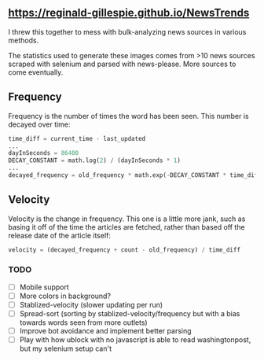 

## https://reginald-gillespie.github.io/NewsTrends

I threw this together to mess with bulk-analyzing news sources in various methods.

The statistics used to generate these images comes from >10 news sources scraped with selenium and parsed with news-please. More sources to come eventually.


## Frequency
Frequency is the number of times the word has been seen. This number is decayed over time:
```python
time_diff = current_time - last_updated
...
dayInSeconds = 86400
DECAY_CONSTANT = math.log(2) / (dayInSeconds * 1)
...
decayed_frequency = old_frequency * math.exp(-DECAY_CONSTANT * time_diff)
```

## Velocity
Velocity is the change in frequency. This one is a little more jank, such as basing it off of the time the articles are fetched, rather than based off the release date of the article itself:
```python
velocity = (decayed_frequency + count - old_frequency) / time_diff
```

### TODO
- [ ] Mobile support
- [ ] More colors in background?
- [ ] Stablized-velocity (slower updating per run)
- [ ] Spread-sort (sorting by stablized-velocity/frequency but with a bias towards words seen from more outlets)
- [ ] Improve bot avoidance and implement better parsing
- [ ] Play with how ublock with no javascript is able to read washingtonpost, but my selenium setup can't 
